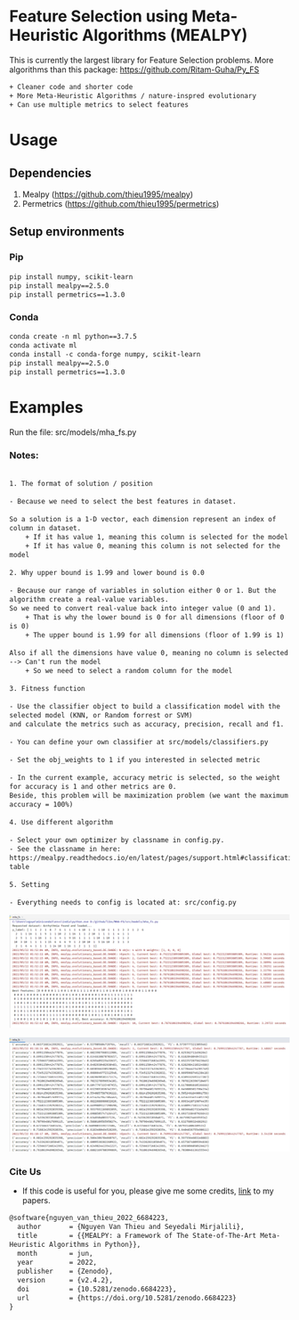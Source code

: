 # Feature Selection using Meta-Heuristic Algorithms (MEALPY)

This is currently the largest library for Feature Selection problems.
More algorithms than this package: https://github.com/Ritam-Guha/Py_FS

```code 
+ Cleaner code and shorter code 
+ More Meta-Heuristic Algorithms / nature-inspred evolutionary 
+ Can use multiple metrics to select features 
```

# Usage

## Dependencies 

1. Mealpy (https://github.com/thieu1995/mealpy)
2. Permetrics (https://github.com/thieu1995/permetrics)

## Setup environments

### Pip 
```code 
pip install numpy, scikit-learn
pip install mealpy==2.5.0
pip install permetrics==1.3.0
```

### Conda 
```code 
conda create -n ml python==3.7.5
conda activate ml
conda install -c conda-forge numpy, scikit-learn
pip install mealpy==2.5.0
pip install permetrics==1.3.0
```


# Examples

Run the file: src/models/mha_fs.py 


### Notes: 

```code

1. The format of solution / position 

- Because we need to select the best features in dataset.

So a solution is a 1-D vector, each dimension represent an index of column in dataset. 
    + If it has value 1, meaning this column is selected for the model
    + If it has value 0, meaning this column is not selected for the model

2. Why upper bound is 1.99 and lower bound is 0.0

- Because our range of variables in solution either 0 or 1. But the algorithm create a real-value variables. 
So we need to convert real-value back into integer value (0 and 1). 
    + That is why the lower bound is 0 for all dimensions (floor of 0 is 0)
    + The upper bound is 1.99 for all dimensions (floor of 1.99 is 1)

Also if all the dimensions have value 0, meaning no column is selected --> Can't run the model 
    + So we need to select a random column for the model

3. Fitness function 

- Use the classifier object to build a classification model with the selected model (KNN, or Random forrest or SVM) 
and calculate the metrics such as accuracy, precision, recall and f1. 

- You can define your own classifier at src/models/classifiers.py

- Set the obj_weights to 1 if you interested in selected metric 

- In the current example, accuracy metric is selected, so the weight for accuracy is 1 and other metrics are 0. 
Beside, this problem will be maximization problem (we want the maximum accuracy = 100%)

4. Use different algorithm

- Select your own optimizer by classname in config.py. 
- See the classname in here: https://mealpy.readthedocs.io/en/latest/pages/support.html#classification-table

5. Setting

- Everything needs to config is located at: src/config.py 

```


![NoPrintAll](img/no_print_all.png)


![PrintAll](img/print_all.png)



### Cite Us

* If this code is useful for you, please give me some credits, [link](https://gist.github.com/thieu1995/2dcebc754bf0038d0c12b26ec9d591aa) to my papers.

```code 
@software{nguyen_van_thieu_2022_6684223,
  author       = {Nguyen Van Thieu and Seyedali Mirjalili},
  title        = {{MEALPY: a Framework of The State-of-The-Art Meta-Heuristic Algorithms in Python}},
  month        = jun,
  year         = 2022,
  publisher    = {Zenodo},
  version      = {v2.4.2},
  doi          = {10.5281/zenodo.6684223},
  url          = {https://doi.org/10.5281/zenodo.6684223}
}
```
